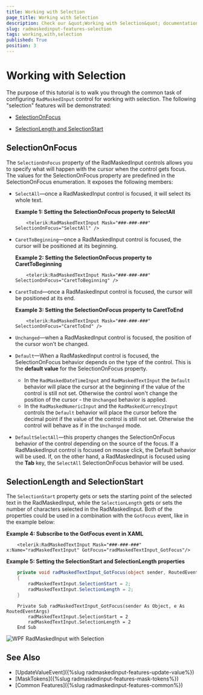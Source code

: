 ```yaml
---
title: Working with Selection
page_title: Working with Selection
description: Check our &quot;Working with Selection&quot; documentation article for the RadMaskedInput WPF control.
slug: radmaskedinput-features-selection
tags: working,with,selection
published: True
position: 3
---
```


# Working with Selection

The purpose of this tutorial is to walk you through the common task of configuring `RadMaskedInput` control for working with selection. The following "selection" features will be demonstrated:			

* [SelectionOnFocus](#selectiononfocus)

* [SelectionLength and SelectionStart](#selectionlength-and-selectionstart)

## SelectionOnFocus

The `SelectionOnFocus` property of the RadMaskedInput controls allows you to specify what will happen with the cursor when the control gets focus. The values for the SelectionOnFocus property are predefined in the SelectionOnFocus enumeration. It exposes the following members:				

* `SelectAll`&mdash;once a RadMaskedInput control is focused, it will select its whole text. 						

	__Example 1: Setting the SelectionOnFocus property to SelectAll__
	```XAML
		<telerik:RadMaskedTextInput Mask="###-###-###" SelectionOnFocus="SelectAll" />
	```

* `CaretToBeginning`&mdash;once a RadMaskedInput control is focused, the cursor will be positioned at its beginning.						

	__Example 2: Setting the SelectionOnFocus property to CaretToBeginning__
	```XAML
		<telerik:RadMaskedTextInput Mask="###-###-###" SelectionOnFocus="CaretToBeginning" />
	```

* `CaretToEnd`&mdash;once a RadMaskedInput control is focused, the cursor will be positioned at its end.						

	__Example 3: Setting the SelectionOnFocus property to CaretToEnd__
	```XAML
		<telerik:RadMaskedTextInput Mask="###-###-###" SelectionOnFocus="CaretToEnd" />
	```

* `Unchanged`&mdash;when a RadMaskedInput control is focused, the position of the cursor won't be changed.					

* `Default`&mdash;When a RadMaskedInput control is focused, the SelectionOnFocus behavior depends on the type of the control. This is the __default value__ for the SelectionOnFocus property.
	* In the `RadMaskedDateTimeInput` and `RadMaskedTextInput` the `Default` behavior will place the cursor at the beginning if the value of the control is still not set. Otherwise the control won't change the position of the cursor - the `Unchanged` behavior is applied.
	* In the `RadMaskedNumericInput` and the `RadMaskedCurrencyInput` controls the `Default` behavior will place the cursor before the decimal point if the value of the control is still not set. Otherwise the control will behave as if in the `Unchanged` mode.

* `DefaultSelectAll`&mdash;this property changes the SelectionOnFocus behavior of the control depending on the source of the focus. If a RadMaskedInput control is focused on mouse click, the Default behavior will be used. If, on the other hand, a RadMaskedInput is focused using the __Tab__ key, the `SelectAll` SelectionOnFocus behavior will be used.					

## SelectionLength and SelectionStart

The `SelectionStart` property gets or sets the starting point of the selected text in the RadMaskedInput, while the `SelectionLength` gets or sets the number of characters selected in the RadMaskedInput. Both of the properties could be used in a combination with the `GotFocus` event, like in the example below:				

__Example 4: Subscribe to the GotFocus event in XAML__
```XAML
    <telerik:RadMaskedTextInput Mask="###-###-###" x:Name="radMaskedTextInput" GotFocus="radMaskedTextInput_GotFocus"/>
```

__Example 5: Setting the SelectionStart and SelectionLength properties__
```C#
	private void radMaskedTextInput_GotFocus(object sender, RoutedEventArgs e)
	{
		radMaskedTextInput.SelectionStart = 2;
		radMaskedTextInput.SelectionLength = 2;
	}
```
```VB.NET
	Private Sub radMaskedTextInput_GotFocus(sender As Object, e As RoutedEventArgs)
		radMaskedTextInput.SelectionStart = 2
		radMaskedTextInput.SelectionLength = 2
	End Sub
```

![WPF RadMaskedInput with Selection](images/RadMaskedTextBox_Features_Selection_010.png)

## See Also
 * [UpdateValueEvent]({%slug radmaskedinput-features-update-value%})
 * [MaskTokens]({%slug radmaskedinput-features-mask-tokens%})
 * [Common Features]({%slug radmaskedinput-features-common%})